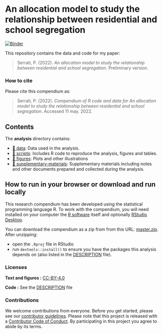 
# An allocation model to study the relationship between residential and school segregation

[![Binder](https://mybinder.org/badge_logo.svg)](https://mybinder.org/v2/gh/estedeahora/allocationmodel/main?urlpath=rstudio)

This repository contains the data and code for my paper:

> Serrati, P. (2022). *An allocation model to study the relationship
> between residential and school segregation*. Preliminary version.
> <!-- Name of journal/book <https://doi.org/xxx/xxx> -->

<!-- Our pre-print is online here: -->
<!-- > Authors, (YYYY). _An allocation model to study the relationship between residential and school segregation_. Name of journal/book, Accessed 11 may. 2022. Online at <https://doi.org/xxx/xxx> -->

### How to cite

Please cite this compendium as:

> Serrati, P. (2022). *Compendium of R code and data for An allocation
> model to study the relationship between residential and school
> segregation*. Accessed 11 may. 2022.
> <!-- Online at <https://doi.org/xxx/xxx> -->

## Contents

The **analysis** directory contains:

<!-- - [:file\_folder: paper](/analysis/paper): R Markdown source document for manuscript. Includes code to reproduce the figures and tables generated by the analysis. It also has a rendered version, `paper.docx`, suitable for reading (the code is replaced by figures and tables in this file) -->

-   [:file_folder: data](/analysis/data): Data used in the analysis.
-   [:file_folder: scripts](/analysis/scripts): Includes R code to
    reproduce the analysis, figures and tables.
-   [:file_folder: figures](/analysis/figures): Plots and other
    illustrations
-   [:file_folder:
    supplementary-materials](/analysis/supplementary-materials):
    Supplementary materials including notes and other documents prepared
    and collected during the analysis.

## How to run in your browser or download and run locally

This research compendium has been developed using the statistical
programming language R. To work with the compendium, you will need
installed on your computer the [R
software](https://cloud.r-project.org/) itself and optionally [RStudio
Desktop](https://rstudio.com/products/rstudio/download/).

You can download the compendium as a zip from from this URL:
[master.zip](/archive/master.zip). After unzipping:

-   open the `.Rproj` file in RStudio
-   run `devtools::install()` to ensure you have the packages this
    analysis depends on (also listed in the [DESCRIPTION](/DESCRIPTION)
    file).
    <!-- - finally, open `analysis/paper.Rmd` and knit to produce the `paper.docx`, or run `rmarkdown::render("analysis/paper.Rmd")` in the R console -->

### Licenses

**Text and figures :**
[CC-BY-4.0](http://creativecommons.org/licenses/by/4.0/)

**Code :** See the [DESCRIPTION](DESCRIPTION) file

<!-- **Data :** [CC-BY-4.0](http://creativecommons.org/licenses/by/4.0/) -->

### Contributions

We welcome contributions from everyone. Before you get started, please
see our [contributor guidelines](CONTRIBUTING.md). Please note that this
project is released with a [Contributor Code of Conduct](CONDUCT.md). By
participating in this project you agree to abide by its terms.
